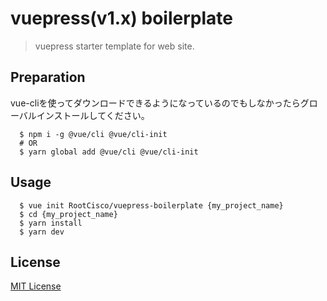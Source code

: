 # vuepress(v1.x) boilerplate
> vuepress starter template for web site.

## Preparation
vue-cliを使ってダウンロードできるようになっているのでもしなかったらグローバルインストールしてください。

      $ npm i -g @vue/cli @vue/cli-init
      # OR
      $ yarn global add @vue/cli @vue/cli-init

## Usage
      $ vue init RootCisco/vuepress-boilerplate {my_project_name}
      $ cd {my_project_name}
      $ yarn install
      $ yarn dev

## License
[MIT License](https://github.com/RootCisco/vuepress-boilerplate/blob/master/LICENSE)
